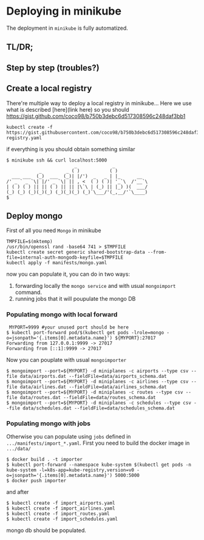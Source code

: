 # Deploying in minikube

The deployment in `minikube` is fully automatized.

## TL/DR;

## Step by step (troubles?)

## Create a local registry

There're multiple way to deploy a local registry in minikube...
Here we use what is described [here](link here) so you should  https://gist.github.com/coco98/b750b3debc6d517308596c248daf3bb1

```shell
kubectl create -f https://gist.githubusercontent.com/coco98/b750b3debc6d517308596c248daf3bb1/raw/6efc11eb8c2dce167ba0a5e557833cc4ff38fa7c/kube-registry.yaml
```

if everything is you should obtain something similar

```shell
$ minikube ssh && curl localhost:5000
                         _             _
            _         _ ( )           ( )
  ___ ___  (_)  ___  (_)| |/')  _   _ | |_      __
/' _ ` _ `\| |/' _ `\| || , <  ( ) ( )| '_`\  /'__`\
| ( ) ( ) || || ( ) || || |\`\ | (_) || |_) )(  ___/
(_) (_) (_)(_)(_) (_)(_)(_) (_)`\___/'(_,__/'`\____)
$
```

## Deploy mongo

First of all you need `Mongo` in minikube

```shell
TMPFILE=$(mktemp)
/usr/bin/openssl rand -base64 741 > $TMPFILE
kubectl create secret generic shared-bootstrap-data --from-file=internal-auth-mongodb-keyfile=$TMPFILE
kubectl apply -f manifests/mongo.yaml
```

now you can populate it, you can do in two ways:

1. forwarding locally the `mongo service` and with usual `mongoimport` command.
2. running jobs that it will poupulate the mongo DB

### Populating mongo with local forward
```shell 
 MYPORT=9999 #your unused port should be here
$ kubectl port-forward pod/$(kubectl get pods -lrole=mongo -o=jsonpath='{.items[0].metadata.name}') ${MYPORT}:27017
Forwarding from 127.0.0.1:9999 -> 27017
Forwarding from [::1]:9999 -> 27017
```

Now you can pouplate with usual `mongoimporter`

```shell
$ mongoimport --port=${MYPORT} -d miniplanes -c airports --type csv --file data/airports.dat --fieldFile=data/airports_schema.dat
$ mongoimport --port=${MYPORT} -d miniplanes -c airlines --type csv --file data/airlines.dat --fieldFile=data/airlines_schema.dat
$ mongoimport --port=${MYPORT} -d miniplanes -c routes --type csv --file data/routes.dat --fieldFile=data/routes_schema.dat
$ mongoimport --port=${MYPORT} -d miniplanes -c schedules --type csv --file data/schedules.dat --fieldFile=data/schedules_schema.dat
```

### Populating mongo with jobs

Otherwise you can populate using `jobs` defined in `.../manifests/import_*.yaml`.
First you need to build the docker image in `.../data/`

```shell
$ docker build . -t importer
$ kubectl port-forward --namespace kube-system $(kubectl get pods -n kube-system -l=k8s-app=kube-registry,version=v0 -o=jsonpath='{.items[0].metadata.name}') 5000:5000
$ docker push importer
```

and after 

```shell
$ kubectl create -f import_airports.yaml
$ kubectl create -f import_airlines.yaml
$ kubectl create -f import_routes.yaml
$ kubectl create -f import_schedules.yaml
```

mongo db should be populated.
